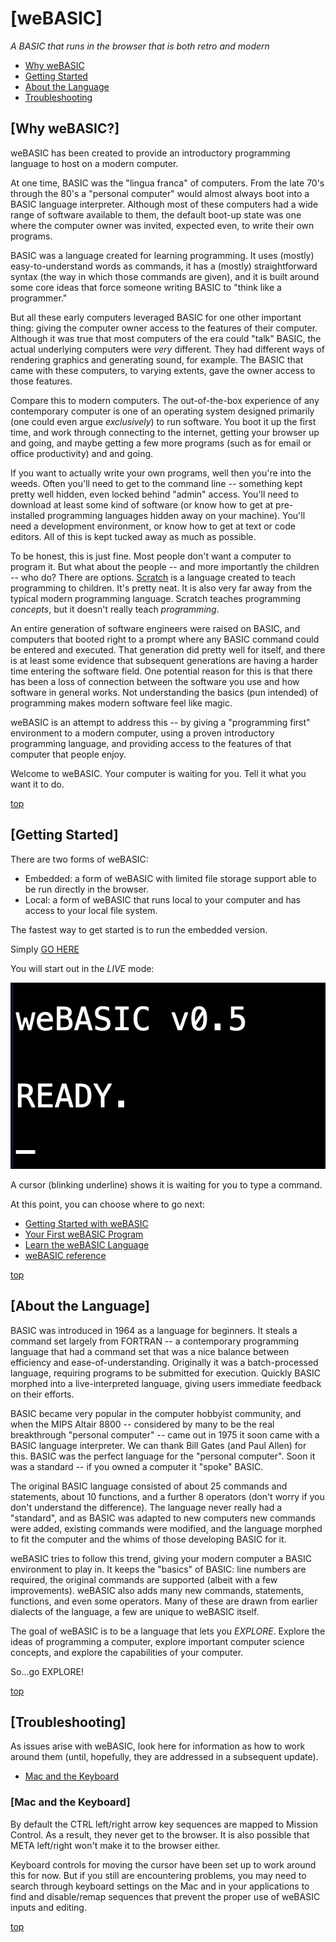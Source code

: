 # [weBASIC]

_A BASIC that runs in the browser that is both retro and modern_

- [Why weBASIC](#why-webasic)
- [Getting Started](#getting-started)
- [About the Language](#about-the-language)
- [Troubleshooting](#troubleshooting)

## [Why weBASIC?]

weBASIC has been created to provide an introductory programming language to host on a modern computer.

At one time, BASIC was the "lingua franca" of computers. From the late 70's through the 80's a "personal computer"
would almost always boot into a BASIC language interpreter. Although most of these computers had a wide range of
software available to them, the default boot-up state was one where the computer owner was invited, expected even,
to write their own programs.

BASIC was a language created for learning programming. It uses (mostly) easy-to-understand words as commands,
it has a (mostly) straightforward syntax (the way in which those commands are given), and it is built around
some core ideas that force someone writing BASIC to "think like a programmer."

But all these early computers leveraged BASIC for one other important thing: giving the computer owner access
to the features of their computer. Although it was true that most computers of the era could "talk" BASIC, the
actual underlying computers were _very_ different. They had different ways of rendering graphics and generating
sound, for example. The BASIC that came with these computers, to varying extents, gave the owner access to those
features.

Compare this to modern computers. The out-of-the-box experience of any contemporary computer is one of an 
operating system designed primarily (one could even argue _exclusively_) to run software. You boot it up the
first time, and work through connecting to the internet, getting your browser up and going, and maybe getting
a few more programs (such as for email or office productivity) and and going.

If you want to actually write your own programs, well then you're into the weeds. Often you'll need to get to the
command line -- something kept pretty well hidden, even locked behind "admin" access. You'll need to download
at least some kind of software (or know how to get at pre-installed programming languages hidden away on your
machine). You'll need a development environment, or know how to get at text or code editors. All of this is
kept tucked away as much as possible.

To be honest, this is just fine. Most people don't want a computer to program it. But what about the people --
and more importantly the children -- who do? There are options. [Scratch](https://scratch.mit.edu/about)
is a language created to teach programming to children. It's pretty neat. It is also very far away from the
typical modern programming language. Scratch teaches programming _concepts_, but it doesn't really teach
_programming_.

An entire generation of software engineers were raised on BASIC, and computers that booted right to a prompt
where any BASIC command could be entered and executed. That generation did pretty well for itself, and there
is at least some evidence that subsequent generations are having a harder time entering the software field.
One potential reason for this is that there has been a loss of connection between the software you use and
how software in general works. Not understanding the basics (pun intended) of programming makes modern
software feel like magic.

weBASIC is an attempt to address this -- by giving a "programming first" environment to a modern computer,
using a proven introductory programming language, and providing access to the features of that computer that
people enjoy.

Welcome to weBASIC. Your computer is waiting for you. Tell it what you want it to do.

[top](#webasic)

## [Getting Started]

There are two forms of weBASIC:

 - Embedded: a form of weBASIC with limited file storage support able to be run directly in the browser.
 - Local: a form of weBASIC that runs local to your computer and has access to your local file system.

The fastest way to get started is to run the embedded version.

Simply [GO HERE](https://localhost:6510)

You will start out in the *LIVE* mode:

![weBASIC start](./assets/weBASIC-start.png)

A cursor (blinking underline) shows it is waiting for you to type a command.

At this point, you can choose where to go next:

 - [Getting Started with weBASIC](./getting-started.md)
 - [Your First weBASIC Program](./first-program.md)
 - [Learn the weBASIC Language](./language.md)
 - [weBASIC reference](./reference/index.md)

[top](#webasic)

## [About the Language]

BASIC was introduced in 1964 as a language for beginners. It steals a command set largely from FORTRAN --
a contemporary programming language that had a command set that was a nice balance between efficiency and
ease-of-understanding. Originally it was a batch-processed language, requiring programs to be submitted for
execution. Quickly BASIC morphed into a live-interpreted language, giving users immediate feedback on their
efforts.

BASIC became very popular in the computer hobbyist community, and when the MIPS Altair 8800 -- considered by
many to be the real breakthrough "personal computer" -- came out in 1975 it soon came with a BASIC language
interpreter. We can thank Bill Gates (and Paul Allen) for this. BASIC was the perfect language for the
"personal computer". Soon it was a standard -- if you owned a computer it "spoke" BASIC.

The original BASIC language consisted of about 25 commands and statements, about 10 functions, and a
further 8 operators (don't worry if you don't understand the difference). The language never really had a
"standard", and as BASIC was adapted to new computers new commands were added, existing commands were
modified, and the language morphed to fit the computer and the whims of those developing BASIC for it.

weBASIC tries to follow this trend, giving your modern computer a BASIC environment to play in. It keeps
the "basics" of BASIC: line numbers are required, the original commands are supported (albeit with a few
improvements). weBASIC also adds many new commands, statements, functions, and even some operators. Many
of these are drawn from earlier dialects of the language, a few are unique to weBASIC itself.

The goal of weBASIC is to be a language that lets you _EXPLORE_. Explore the ideas of programming a
computer, explore important computer science concepts, and explore the capabilities of your computer.

So...go EXPLORE!

[top](#webasic)

## [Troubleshooting]

As issues arise with weBASIC, look here for information as how to work around them (until, hopefully, they
are addressed in a subsequent update).

- [Mac and the Keyboard](#mac-and-the-keyboard)

### [Mac and the Keyboard]

By default the CTRL left/right arrow key sequences are mapped
to Mission Control. As a result, they never get to the browser.
It is also possible that META left/right won't make it to the
browser either.

Keyboard controls for moving the cursor have been set up to
work around this for now. But if you still are encountering
problems, you may need to search through keyboard settings
on the Mac and in your applications to find and disable/remap
sequences that prevent the proper use of weBASIC inputs and
editing.

[top](#webasic)
